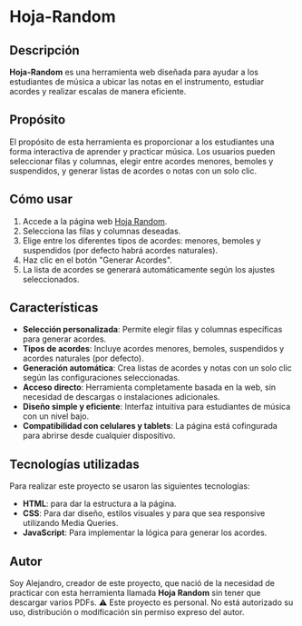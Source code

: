 # Hoja-Random


## Descripción
**Hoja-Random** es una herramienta web diseñada para ayudar a los estudiantes de música a ubicar las notas en el instrumento, estudiar acordes y realizar escalas de manera eficiente.

## Propósito
El propósito de esta herramienta es proporcionar a los estudiantes una forma interactiva de aprender y practicar música. Los usuarios pueden seleccionar filas y columnas, elegir entre acordes menores, bemoles y suspendidos, y generar listas de acordes o notas con un solo clic.

## Cómo usar
1. Accede a la página web [Hoja Random](https://24861379.github.io/Hoja-Random/).
2. Selecciona las filas y columnas deseadas.
3. Elige entre los diferentes tipos de acordes: menores, bemoles y suspendidos (por defecto habrá acordes naturales).
4. Haz clic en el botón "Generar Acordes".
5. La lista de acordes se generará automáticamente según los ajustes             seleccionados.

## Características
- **Selección personalizada**: Permite elegir filas y columnas específicas para generar acordes.
- **Tipos de acordes**: Incluye acordes menores, bemoles, suspendidos y acordes naturales (por defecto).
- **Generación automática**: Crea listas de acordes y notas con un solo clic según las configuraciones seleccionadas.
- **Acceso directo**: Herramienta completamente basada en la web, sin necesidad de descargas o instalaciones adicionales.
- **Diseño simple y eficiente**: Interfaz intuitiva para estudiantes de música con un nivel bajo.
- **Compatibilidad con celulares y tablets**: La página está cofingurada para abrirse desde cualquier dispositivo.

## Tecnologías utilizadas
Para realizar este proyecto se usaron las siguientes tecnologías:
- **HTML**: para dar la estructura a la página.
- **CSS**: Para dar diseño, estilos visuales y para que sea responsive utilizando Media Queries.
- **JavaScript**: Para implementar la lógica para generar los acordes.

## Autor
Soy Alejandro, creador de este proyecto, que nació de la necesidad de practicar con esta herramienta llamada **Hoja Random** sin tener que descargar varios PDFs.
⚠️ Este proyecto es personal. No está autorizado su uso, distribución o modificación sin permiso expreso del autor.
